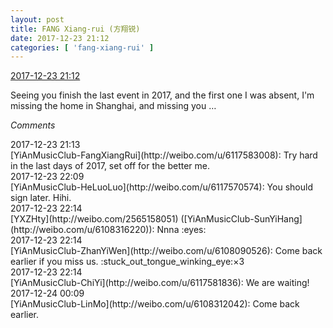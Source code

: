 ```yaml
---
layout: post
title: FANG Xiang-rui (方翔锐)
date: 2017-12-23 21:12
categories: [ 'fang-xiang-rui' ]
---
```


<div class="weibo-info">
  <a href="https://weibo.com/6117583008/FB1cBcgbf">2017-12-23 21:12</a>
</div>

Seeing you finish the last event in 2017, and the first one I was absent, I'm missing the home in Shanghai, and missing you …

<!-- more -->

*Comments*

<div class="weibo-info">2017-12-23 21:13</div>
[YiAnMusicClub-FangXiangRui](http://weibo.com/u/6117583008): Try hard in the last days of 2017, set off for the better me.

<div class="weibo-info">2017-12-23 22:09</div>
[YiAnMusicClub-HeLuoLuo](http://weibo.com/u/6117570574): You should sign later. Hihi.

<div class="weibo-info">2017-12-23 22:14</div>
[YXZHty](http://weibo.com/2565158051) ([YiAnMusicClub-SunYiHang](http://weibo.com/u/6108316220)): Nnna :eyes:

<div class="weibo-info">2017-12-23 22:14</div>
[YiAnMusicClub-ZhanYiWen](http://weibo.com/u/6108090526): Come back earlier if you miss us. :stuck_out_tongue_winking_eye:×3

<div class="weibo-info">2017-12-23 22:14</div>
[YiAnMusicClub-ChiYi](http://weibo.com/u/6117581836): We are waiting!

<div class="weibo-info">2017-12-24 00:09</div>
[YiAnMusicClub-LinMo](http://weibo.com/u/6108312042): Come back earlier.
